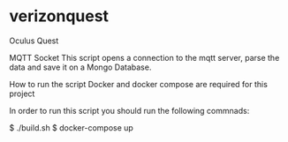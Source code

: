 # verizonquest
Oculus Quest

MQTT Socket
This script opens a connection to the mqtt server, parse the data and save it on a Mongo Database.

How to run the script
Docker and docker compose are required for this project

In order to run this script you should run the following commnads:

$ ./build.sh
$ docker-compose up

